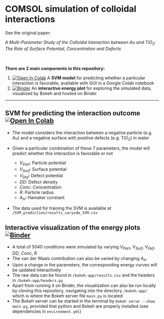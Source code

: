 # COMSOL simulation of colloidal interactions

See the original paper: 

*A Multi-Parameter Study of the Colloidal Interaction between Au and TiO<sub>2</sub>: The Role of Surface Potential, Concentration and Defects*

<br></br>
**There are 2 main components in this repository:**
1. [![Open In Colab](https://colab.research.google.com/assets/colab-badge.svg)](https://colab.research.google.com/github/kinranlau/COMSOL_colloid_interaction/blob/main/SVM_prediction/%5BGUI%5D_Predict_colloid_interaction_SVM.ipynb) A **SVM model** for predicting whether a particular interaction is favorable, available with GUI in a Google Colab notebook
2. [![Binder](https://mybinder.org/badge_logo.svg)](https://mybinder.org/v2/gh/kinranlau/COMSOL_colloid_interaction/HEAD?urlpath=%2Fproxy%2F5006%2Fbokeh-app) An **interactive energy plot** for exploring the simulated data, visualized by Bokeh and hosted on Binder
---

## SVM for predicting the interaction outcome [![Open In Colab](https://colab.research.google.com/assets/colab-badge.svg)](https://colab.research.google.com/github/kinranlau/COMSOL_colloid_interaction/blob/main/SVM_prediction/%5BGUI%5D_Predict_colloid_interaction_SVM.ipynb)
- The model considers the interaction between a negative particle (e.g. Au) and a negative surface with positive defects (e.g. TiO<sub>2</sub>) in water

- Given a particular combination of these 7 parameters, the model will predict whether this interaction is favorable or not
  - $V_{Part}:$ Particle potential
  - $V_{Surf}:$ Surface potential
  - $V_{Def}:$ Defect potential
  - $DD:$ Defect density
  - $Conc:$ Concentration
  - $R:$ Particle radius
  - $A_H:$ Hamaker constant

- The data used for training the SVM is available at `/SVM_prediction/results_varyvdw_SVM.csv`


## Interactive visualization of the energy plots [![Binder](https://mybinder.org/badge_logo.svg)](https://mybinder.org/v2/gh/kinranlau/COMSOL_colloid_interaction/HEAD?urlpath=%2Fproxy%2F5006%2Fbokeh-app)
- A total of 5040 conditions were simulated by varying $V_{Part}$, $V_{Surf}$, $V_{Def}$, $DD$, $Conc$, $R$
- The van der Waals contribution can also be varied by changing $A_H$
- Upon a change in the parameters, the corresponding energy curves will be updated interactively
- The raw data can be found in `/bokeh-app/results.csv` and the headers in `/bokeh-app/headers.py`
- Apart from running it on Binder, the visualization can also be run locally by cloning this repository, navigating into the directory `/bokeh-app/` which is where the Bokeh server file `main.py` is located
- The Bokeh server can be started in the terminal by `bokeh serve --show main.py`, provided that python and Bokeh are properly installed (see dependencies in `environment.yml`)

